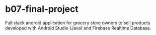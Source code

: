 # b07-final-project

Full stack android application for grocery store owners to sell products developed with Android Studio (Java) and Firebase Realtime Database.
